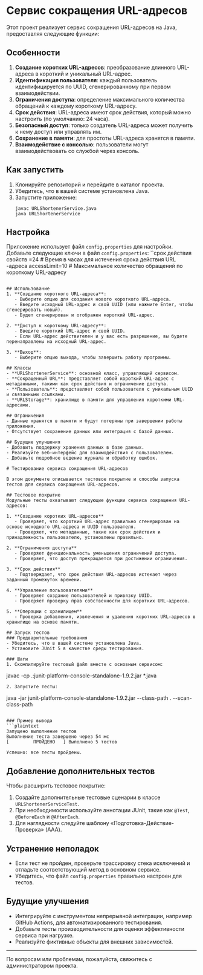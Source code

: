 # Сервис сокращения URL-адресов

Этот проект реализует сервис сокращения URL-адресов на Java, предоставляя следующие функции:

## Особенности
1. **Создание коротких URL-адресов**: преобразование длинного URL-адреса в короткий и уникальный URL-адрес.
2. **Идентификация пользователя**: каждый пользователь идентифицируется по UUID, сгенерированному при первом взаимодействии.
3. **Ограничения доступа**: определение максимального количества обращений к каждому короткому URL-адресу.
4. **Срок действия**: URL-адреса имеют срок действия, который можно настроить (по умолчанию: 24 часа).
5. **Безопасный доступ**: только создатель URL-адреса может получить к нему доступ или управлять им.
6. **Сохранение в памяти**: для простоты URL-адреса хранятся в памяти.
7. **Взаимодействие с консолью**: пользователи могут взаимодействовать со службой через консоль.

## Как запустить
1. Клонируйте репозиторий и перейдите в каталог проекта.
2. Убедитесь, что в вашей системе установлена Java.
3. Запустите приложение:
   ```
   javac URLShortenerService.java
   java URLShortenerService
   ```

## Настройка
 Приложение использует файл `config.properties` для настройки. Добавьте следующие ключи в файл `config.properties`:
``срок действия свойств
=24 # Время в часах для истечения срока действия URL
-адреса accessLimit=10 # Максимальное количество обращений по короткому URL-адресу
```

## Использование
1. **Создание короткого URL-адреса**:
   - Выберите опцию для создания нового короткого URL-адреса.
   - Введите исходный URL-адрес и свой UUID (или нажмите Enter, чтобы сгенерировать новый).
   - Будет сгенерирован и отображен короткий URL-адрес.

2. **Доступ к короткому URL-адресу**:
   - Введите короткий URL-адрес и свой UUID.
   - Если URL-адрес действителен и у вас есть разрешение, вы будете перенаправлены на исходный URL-адрес.

3. **Выход**:
   - Выберите опцию выхода, чтобы завершить работу программы.

## Классы
- **URLShortenerService**: основной класс, управляющий сервисом.
- **Сокращенный URL**: представляет собой короткий URL-адрес с метаданными, такими как срок действия и ограничение доступа.
- **Пользователь**: представляет собой пользователя с уникальным UUID и связанными ссылками.
- **URLStorage**: хранилище в памяти для управления короткими URL-адресами.

## Ограничения
- Данные хранятся в памяти и будут потеряны при завершении работы приложения.
- Отсутствует сохранение данных или интеграция с базой данных.

## Будущие улучшения
- Добавить поддержку хранения данных в базе данных.
- Реализуйте веб-интерфейс для взаимодействия с пользователем.
- Добавьте подробное ведение журнала и обработку ошибок.

# Тестирование сервиса сокращения URL-адресов

В этом документе описывается тестовое покрытие и способы запуска тестов для сервиса сокращения URL-адресов.

## Тестовое покрытие
Модульные тесты охватывают следующие функции сервиса сокращения URL-адресов:

1. **Создание коротких URL-адресов**
   - Проверяет, что короткий URL-адрес правильно сгенерирован на основе исходного URL-адреса и UUID пользователя.
   - Проверяет, что метаданные, такие как срок действия и принадлежность пользователю, установлены правильно.

2. **Ограничения доступа**
   - Проверяет функциональность уменьшения ограничений доступа.
   - Проверяет, что доступ прекращается при достижении ограничения.

3. **Срок действия**
   - Подтверждает, что срок действия URL-адресов истекает через заданный промежуток времени.

4. **Управление пользователями**
   - Проверяет создание пользователей и привязку UUID.
   - Проверяет проверку прав собственности для коротких URL-адресов.

5. **Операции с хранилищем**
   - Проверка добавления, извлечения и удаления коротких URL-адресов в хранилище на основе памяти.

## Запуск тестов
### Предварительные требования
- Убедитесь, что в вашей системе установлена Java.
- Установите JUnit 5 в качестве среды тестирования.

### Шаги
1. Скомпилируйте тестовый файл вместе с основным сервисом:
   ```
   javac -cp .:junit-platform-console-standalone-1.9.2.jar *.java
   ```
2. Запустите тесты:
   ```
   java -jar junit-platform-console-standalone-1.9.2.jar --class-path . --scan-class-path
   ```

### Пример вывода
```plaintext
Запущено выполнение тестов
Выполнение теста завершено через 54 мс
[         ПРОЙДЕНО   ] Выполнено 5 тестов

Успешно: все тесты пройдены.
```

## Добавление дополнительных тестов
Чтобы расширить тестовое покрытие:
1. Создайте дополнительные тестовые сценарии в классе `URLShortenerServiceTest`.
2. При необходимости используйте аннотации JUnit, такие как `@Test`, `@BeforeEach` и `@AfterEach`.
3. Для наглядности следуйте шаблону «Подготовка-Действие-Проверка» (AAA). 

## Устранение неполадок
- Если тест не пройден, проверьте трассировку стека исключений и отладьте соответствующий метод в основном сервисе. 
- Убедитесь, что файл `config.properties` правильно настроен для тестов. 

## Будущие улучшения
- Интегрируйте с инструментом непрерывной интеграции, например GitHub Actions, для автоматизированного тестирования. 
- Добавьте тесты производительности для оценки эффективности сервиса при нагрузке. 
- Реализуйте фиктивные объекты для внешних зависимостей.

---

По вопросам или проблемам, пожалуйста, свяжитесь с администратором проекта.
